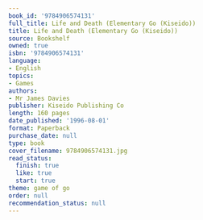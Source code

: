 ```yaml
---
book_id: '9784906574131'
full_title: Life and Death (Elementary Go (Kiseido))
title: Life and Death (Elementary Go (Kiseido))
source: Bookshelf
owned: true
isbn: '9784906574131'
language:
- English
topics:
- Games
authors:
- Mr James Davies
publisher: Kiseido Publishing Co
length: 160 pages
date_published: '1996-08-01'
format: Paperback
purchase_date: null
type: book
cover_filename: 9784906574131.jpg
read_status:
  finish: true
  like: true
  start: true
theme: game of go
order: null
recommendation_status: null
---
```



